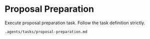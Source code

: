 # Proposal Preparation

Execute proposal preparation task. Follow the task definition strictly.

`.agents/tasks/proposal-preparation.md`
